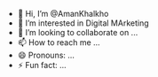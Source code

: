 - 👋 Hi, I’m @AmanKhalkho
- 👀 I’m interested in Digital MArketing
- 💞️ I’m looking to collaborate on ...
- 📫 How to reach me ...
- 😄 Pronouns: ...
- ⚡ Fun fact: ...

<!---
AmanKhalkho/AmanKhalkho is a ✨ special ✨ repository because its `README.md` (this file) appears on your GitHub profile.
You can click the Preview link to take a look at your changes.
--->
